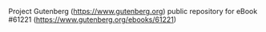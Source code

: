 Project Gutenberg (https://www.gutenberg.org) public repository for eBook #61221 (https://www.gutenberg.org/ebooks/61221)
